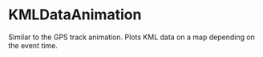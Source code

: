 KMLDataAnimation
================

Similar to the GPS track animation. Plots KML data on a map depending on the event time.

